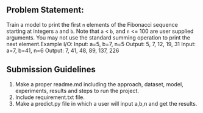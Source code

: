 ## Problem Statement: 
Train a model to print the first `n` elements of the Fibonacci sequence starting at integers `a` and `b`. Note that `a` < `b`, and `n` <= 100 are user supplied arguments. You may not use the standard summing operation to print the next element.Example I/O:
Input: a=5, b=7, n=5
Output: 5, 7, 12, 19, 31
Input: a=7, b=41, n=6
Output: 7, 41, 48, 89, 137, 226

## Submission Guidelines
1. Make a proper readme.md including the approach, dataset, model, experiments, results and steps to run the project.
2. Include requirement.txt file.
3. Make a predict.py file in which a user will input a,b,n and get the results.
